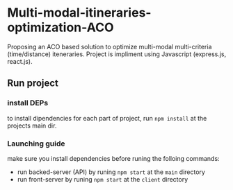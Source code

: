 # Multi-modal-itineraries-optimization-ACO
Proposing an ACO based solution to optimize multi-modal multi-criteria (time/distance) iteneraries.
Project is impliment using Javascript (express.js, react.js).

## Run project

### install DEPs
  to install dipendencies for each part of project, run `npm install` at the projects main dir.
### Launching guide
make sure you install dependencies before runing the folloing commands:

* run backed-server (API) by runing `npm start` at the `main` directory
* run front-server by runing `npm start` at the `client` directory
